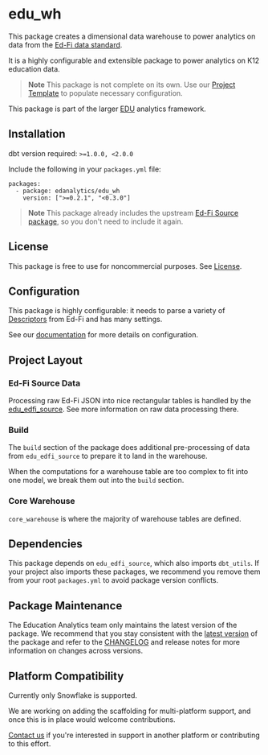 # edu_wh

This package creates a dimensional data warehouse to power analytics on data
from the [Ed-Fi data standard](https://www.ed-fi.org/).

It is a highly configurable and extensible package to power analytics on K12 
education data. 

> **Note**
> This package is not complete on its own. Use our [Project Template](https://github.com/edanalytics/edu_project_template) to populate
> necessary configuration.

This package is part of the larger [EDU](https://enabledataunion.org)
analytics framework.

## Installation

dbt version required: `>=1.0.0, <2.0.0`

Include the following in your `packages.yml` file:

```
packages:
  - package: edanalytics/edu_wh
    version: [">=0.2.1", "<0.3.0"]
```

> **Note**
> This package already includes the upstream [Ed-Fi Source package](https://github.com/edanalytics/edu_edfi_source), so you don't need to include it again.

## License
This package is free to use for noncommercial purposes. 
See [License](LICENSE.md).

## Configuration
This package is highly configurable: it needs to parse a variety of [Descriptors](https://techdocs.ed-fi.org/display/EFDS32/Descriptor+Guidance) from Ed-Fi 
and has many settings.

See our [documentation](https://enabledataunion.org/docs/manage_extend/#dbt-configuration) 
for more details on configuration.

## Project Layout

### Ed-Fi Source Data
Processing raw Ed-Fi JSON into nice rectangular tables is handled by the 
[edu_edfi_source](https://github.com/edanalytics/edu_edfi_source). See more 
information on raw data processing there.

### Build
The `build` section of the package does additional pre-processing of data 
from `edu_edfi_source` to prepare it to land in the warehouse. 

When the computations for a warehouse table are too complex to fit into one model,
we break them out into the `build` section. 

### Core Warehouse

`core_warehouse` is where the majority of warehouse tables are defined. 

## Dependencies

This package depends on `edu_edfi_source`, which also imports `dbt_utils`. If
your project also imports these packages, we recommend you remove them from your 
root `packages.yml` to avoid package version conflicts.

## Package Maintenance

The Education Analytics team only maintains the latest version of the package.
We recommend that you stay consistent with the [latest version](https://github.com/edanalytics/edu_wh/releases/latest) of the package
and refer to the [CHANGELOG](https://github.com/edanalytics/edu_wh/blob/main/CHANGELOG.md)
and release notes for more information on changes across versions.

## Platform Compatibility
Currently only Snowflake is supported.

We are working on adding the scaffolding for multi-platform support, and once 
this is in place would welcome contributions.

[Contact us](mailto:edu@edanalytics.org) if you're interested in support in another
platform or contributing to this effort.
